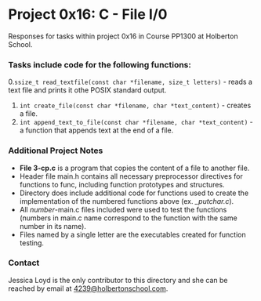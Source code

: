 # Project 0x16: C - File I/0
Responses for tasks within project 0x16 in Course PP1300 at Holberton School.

### Tasks include code for the following functions:
0.`ssize_t read_textfile(const char *filename, size_t letters)` - reads a text file and prints it othe POSIX standard output.
1. `int create_file(const char *filename, char *text_content)` - creates a file.
2. `int append_text_to_file(const char *filename, char *text_content)` - a function that appends text at the end of a file.

### Additional Project Notes
- **File 3-cp.c** is a program that copies the content of a file to another file.
- Header file main.h contains all necessary preprocessor directives for functions to func, including function prototypes and structures.
- Directory does include additional code for functions used to create the implementation of the numbered functions above (ex. *_putchar.c*).
- All *number*-main.c files included were used to test the functions (numbers in main.c name correspond to the function with the same number in its name).
- Files named by a single letter are the executables created for function testing.

### Contact
Jessica Loyd is the only contributor to this directory and she can be reached by email at 4239@holbertonschool.com.
